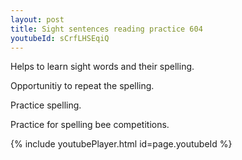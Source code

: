 ```yaml
---
layout: post
title: Sight sentences reading practice 604
youtubeId: sCrfLHSEqiQ
---
```

 
 
Helps to learn sight words and their spelling.

Opportunitiy to repeat the spelling. 

Practice spelling. 
 
Practice for spelling bee competitions. 
 
{% include youtubePlayer.html id=page.youtubeId %}
 
 
